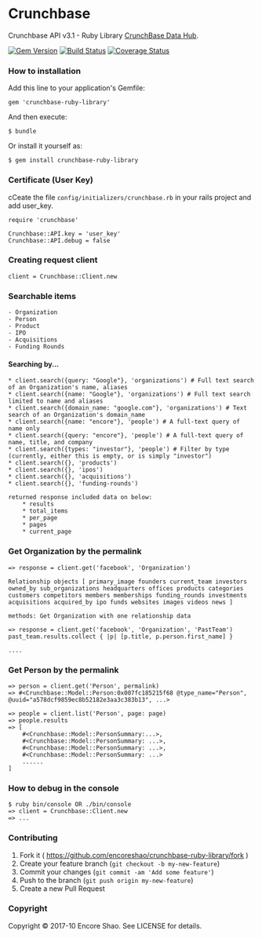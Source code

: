 # Crunchbase

Crunchbase API v3.1 - Ruby Library [CrunchBase Data Hub](https://data.crunchbase.com/v3.1/docs/using-the-api).

[![Gem Version](https://badge.fury.io/rb/crunchbase-ruby-library.svg)](https://badge.fury.io/rb/crunchbase-ruby-library)
[![Build Status](https://travis-ci.org/encoreshao/crunchbase-ruby-library.svg?branch=master)](https://travis-ci.org/encoreshao/crunchbase-ruby-library)
[![Coverage Status](https://coveralls.io/repos/github/encoreshao/crunchbase-ruby-library/badge.svg)](https://coveralls.io/github/encoreshao/crunchbase-ruby-library)

### How to installation

Add this line to your application's Gemfile:

    gem 'crunchbase-ruby-library'

And then execute:

    $ bundle

Or install it yourself as:

    $ gem install crunchbase-ruby-library

### Certificate (User Key)

cCeate the file `config/initializers/crunchbase.rb` in your rails project and add user_key.

    require 'crunchbase'

    Crunchbase::API.key = 'user_key'
    Crunchbase::API.debug = false

### Creating request client

    client = Crunchbase::Client.new

### Searchable items

    - Organization
    - Person
    - Product
    - IPO
    - Acquisitions
    - Funding Rounds

#### Searching by...

    * client.search({query: "Google"}, 'organizations') # Full text search of an Organization's name, aliases
    * client.search({name: "Google"}, 'organizations') # Full text search limited to name and aliases
    * client.search({domain_name: "google.com"}, 'organizations') # Text search of an Organization's domain_name
    * client.search({name: "encore"}, 'people') # A full-text query of name only
    * client.search({query: "encore"}, 'people') # A full-text query of name, title, and company
    * client.search({types: "investor"}, 'people') # Filter by type (currently, either this is empty, or is simply "investor")
    * client.search({}, 'products')
    * client.search({}, 'ipos')
    * client.search({}, 'acquisitions')
    * client.search({}, 'funding-rounds')

    returned response included data on below:
        * results
        * total_items
        * per_page
        * pages
        * current_page

### Get Organization by the permalink

    => response = client.get('facebook', 'Organization')

    Relationship objects [ primary_image founders current_team investors owned_by sub_organizations headquarters offices products categories customers competitors members memberships funding_rounds investments acquisitions acquired_by ipo funds websites images videos news ]

    methods: Get Organization with one relationship data

    => response = client.get('facebook', 'Organization', 'PastTeam')
    past_team.results.collect { |p| [p.title, p.person.first_name] }

    ....

### Get Person by the permalink

    => person = client.get('Person', permalink)
    => #<Crunchbase::Model::Person:0x007fc185215f68 @type_name="Person", @uuid="a578dcf9859ec8b52182e3aa3c383b13", ...>

    => people = client.list('Person', page: page)
    => people.results
    => [
        #<Crunchbase::Model::PersonSummary:...>,
        #<Crunchbase::Model::PersonSummary: ...>,
        #<Crunchbase::Model::PersonSummary: ...>,
        #<Crunchbase::Model::PersonSummary: ...>
        ......
    ]

### How to debug in the console

    $ ruby bin/console OR ./bin/console
    => client = Crunchbase::Client.new
    => ...

### Contributing

1. Fork it ( https://github.com/encoreshao/crunchbase-ruby-library/fork )
2. Create your feature branch (`git checkout -b my-new-feature`)
3. Commit your changes (`git commit -am 'Add some feature'`)
4. Push to the branch (`git push origin my-new-feature`)
5. Create a new Pull Request

### Copyright

Copyright © 2017-10 Encore Shao. See LICENSE for details.
